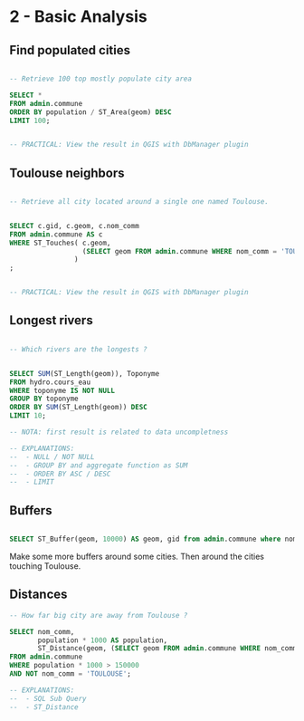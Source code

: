 2 - Basic Analysis
==================

Find populated cities
---------------------

```SQL

-- Retrieve 100 top mostly populate city area

SELECT * 
FROM admin.commune 
ORDER BY population / ST_Area(geom) DESC
LIMIT 100;


-- PRACTICAL: View the result in QGIS with DbManager plugin
```

Toulouse neighbors
-------------------

```SQL

-- Retrieve all city located around a single one named Toulouse.


SELECT c.gid, c.geom, c.nom_comm  
FROM admin.commune AS c
WHERE ST_Touches( c.geom, 
                  (SELECT geom FROM admin.commune WHERE nom_comm = 'TOULOUSE')
                )
;


-- PRACTICAL: View the result in QGIS with DbManager plugin
```

Longest rivers
--------------

```SQL

-- Which rivers are the longests ?


SELECT SUM(ST_Length(geom)), Toponyme
FROM hydro.cours_eau
WHERE toponyme IS NOT NULL
GROUP BY toponyme
ORDER BY SUM(ST_Length(geom)) DESC
LIMIT 10;

-- NOTA: first result is related to data uncompletness

-- EXPLANATIONS:
--  - NULL / NOT NULL
--  - GROUP BY and aggregate function as SUM
--  - ORDER BY ASC / DESC
--  - LIMIT
```

Buffers
-------

```SQL

SELECT ST_Buffer(geom, 10000) AS geom, gid from admin.commune where nom_comm = 'TOULOUSE';

```
Make some more buffers around some cities. Then around the cities touching Toulouse.

Distances
---------

```SQL
-- How far big city are away from Toulouse ?

SELECT nom_comm, 
       population * 1000 AS population,
       ST_Distance(geom, (SELECT geom FROM admin.commune WHERE nom_comm = 'TOULOUSE')) / 1000 AS dist_km
FROM admin.commune
WHERE population * 1000 > 150000
AND NOT nom_comm = 'TOULOUSE';

-- EXPLANATIONS:
--  - SQL Sub Query
--  - ST_Distance
```
